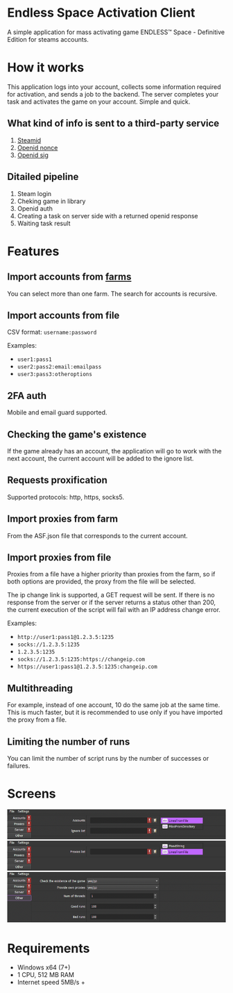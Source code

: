 # Endless Space Activation Client

A simple application for mass activating game ENDLESS™ Space - Definitive Edition for steams accounts.

# How it works

This application logs into your account, collects some information required for activation, and sends a job to the backend. The server completes your task and activates the game on your account. Simple and quick.

## What kind of info is sent to a third-party service

1. [Steamid](https://help.steampowered.com/en/faqs/view/2816-BE67-5B69-0FEC)
2. [Openid nonce](https://openid.net/specs/openid-connect-core-1_0.html#CodeFlowSteps:~:text=following%20request%20parameters%3A-,nonce,-OPTIONAL.%20String%20value)
3. [Openid sig](https://openid.net/specs/openid-authentication-2_0.html#:~:text=return_to%2Cassoc_handle%2Cresponse_nonce%22.-,openid.sig,-Value%3A%20Base%2064)

## Ditailed pipeline

1. Steam login
2. Cheking game in library
3. Openid auth
4. Creating a task on server side with a returned openid response
5. Waiting task result

# Features

## Import accounts from [farms](https://github.com/JustArchiNET/ArchiSteamFarm)

You can select more than one farm. The search for accounts is recursive.

## Import accounts from file

CSV format: `username:password`

Examples:

-   `user1:pass1`
-   `user2:pass2:email:emailpass`
-   `user3:pass3:otheroptions`

## 2FA auth

Mobile and email guard supported.

## Checking the game's existence

If the game already has an account, the application will go to work with the next account, the current account will be added to the ignore list.

## Requests proxification

Supported protocols: http, https, socks5.

## Import proxies from farm

From the ASF.json file that corresponds to the current account.

## Import proxies from file

Proxies from a file have a higher priority than proxies from the farm, so if both options are provided, the proxy from the file will be selected.

The ip change link is supported, a GET request will be sent. If there is no response from the server or if the server returns a status other than 200, the current execution of the script will fail with an IP address change error.

Examples:

-   `http://user1:pass1@1.2.3.5:1235`
-   `socks://1.2.3.5:1235`
-   `1.2.3.5:1235`
-   `socks://1.2.3.5:1235:https://changeip.com`
-   `https://user1:pass1@1.2.3.5:1235:changeip.com`

## Multithreading

For example, instead of one account, 10 do the same job at the same time. This is much faster, but it is recommended to use only if you have imported the proxy from a file.

## Limiting the number of runs

You can limit the number of script runs by the number of successes or failures.

# Screens

![tab.accounts](./src-docs/tab.accounts.png)
![tab.proxies](./src-docs/tab.proxies.png)
![tab.other](./src-docs/tab.other.png)

# Requirements

-   Windows x64 (7+)
-   1 CPU, 512 MB RAM
-   Internet speed 5MB/s +

